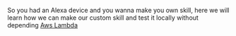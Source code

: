 So you had an Alexa device and you wanna make you own skill, here we will learn how we can make our custom skill and test it locally without depending [Aws Lambda](https://aws.amazon.com/fr/lambda/)